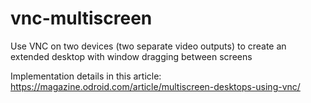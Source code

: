 # vnc-multiscreen
Use VNC on two devices (two separate video outputs) to create an extended desktop with window dragging between screens

Implementation details in this article: https://magazine.odroid.com/article/multiscreen-desktops-using-vnc/
